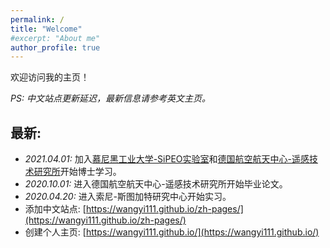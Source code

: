 ```yaml
---
permalink: /
title: "Welcome"
#excerpt: "About me"
author_profile: true
---
```


欢迎访问我的主页！

*PS: 中文站点更新延迟，最新信息请参考英文主页。*

## 最新:  

* *2021.04.01:* 加入[慕尼黑工业大学-SiPEO实验室](https://www.lrg.tum.de/sipeo/home/)和[德国航空航天中心-遥感技术研究所](https://www.dlr.de/eoc/en/desktopdefault.aspx/tabid-5279/8913_read-16239/)开始博士学习。
* *2020.10.01:* 进入德国航空航天中心-遥感技术研究所开始毕业论文。
* *2020.04.20:* 进入索尼-斯图加特研究中心开始实习。
* 添加中文站点: [https://wangyi111.github.io/zh-pages/](https://wangyi111.github.io/zh-pages/)
* 创建个人主页: [https://wangyi111.github.io/](https://wangyi111.github.io/)
